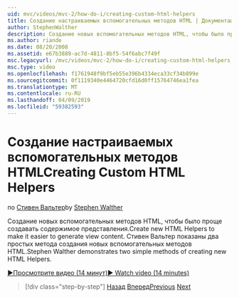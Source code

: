 ```yaml
---
uid: mvc/videos/mvc-2/how-do-i/creating-custom-html-helpers
title: Создание настраиваемых вспомогательных методов HTML | Документация Майкрософт
author: StephenWalther
description: Создание новых вспомогательных методов HTML, чтобы было проще создавать содержимое представления. Стивен Вальтер показаны два простых метода создания новых вспомогательных методов HTML.
ms.author: riande
ms.date: 08/20/2008
ms.assetid: e67b3889-ac7d-4811-8bf5-54f6abc7f49f
msc.legacyurl: /mvc/videos/mvc-2/how-do-i/creating-custom-html-helpers
msc.type: video
ms.openlocfilehash: f1761948f9bf5eb55e396b4334eca33cf34b899e
ms.sourcegitcommit: 0f1119340e4464720cfd16d0ff15764746ea1fea
ms.translationtype: MT
ms.contentlocale: ru-RU
ms.lasthandoff: 04/09/2019
ms.locfileid: "59382593"
---
```

# <a name="creating-custom-html-helpers"></a><span data-ttu-id="194b8-104">Создание настраиваемых вспомогательных методов HTML</span><span class="sxs-lookup"><span data-stu-id="194b8-104">Creating Custom HTML Helpers</span></span>

<span data-ttu-id="194b8-105">по [Стивен Вальтер](https://github.com/StephenWalther)</span><span class="sxs-lookup"><span data-stu-id="194b8-105">by [Stephen Walther](https://github.com/StephenWalther)</span></span>

<span data-ttu-id="194b8-106">Создание новых вспомогательных методов HTML, чтобы было проще создавать содержимое представления.</span><span class="sxs-lookup"><span data-stu-id="194b8-106">Create new HTML Helpers to make it easier to generate view content.</span></span> <span data-ttu-id="194b8-107">Стивен Вальтер показаны два простых метода создания новых вспомогательных методов HTML.</span><span class="sxs-lookup"><span data-stu-id="194b8-107">Stephen Walther demonstrates two simple methods of creating new HTML Helpers.</span></span>

[<span data-ttu-id="194b8-108">&#9654;Просмотрите видео (14 минут)</span><span class="sxs-lookup"><span data-stu-id="194b8-108">&#9654; Watch video (14 minutes)</span></span>](https://channel9.msdn.com/Blogs/ASP-NET-Site-Videos/creating-custom-html-helpers)

> [!div class="step-by-step"]
> <span data-ttu-id="194b8-109">[Назад](creating-unit-tests-for-aspnet-mvc-applications.md)
> [Вперед](creating-model-classes-with-linq-to-sql.md)</span><span class="sxs-lookup"><span data-stu-id="194b8-109">[Previous](creating-unit-tests-for-aspnet-mvc-applications.md)
[Next](creating-model-classes-with-linq-to-sql.md)</span></span>

